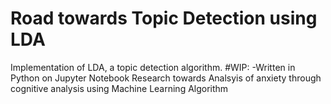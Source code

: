 # Road towards Topic Detection using LDA
Implementation of LDA, a topic detection algorithm.
#WIP:
-Written in Python on Jupyter Notebook
Research towards Analsyis of anxiety through cognitive analysis using Machine Learning Algorithm
